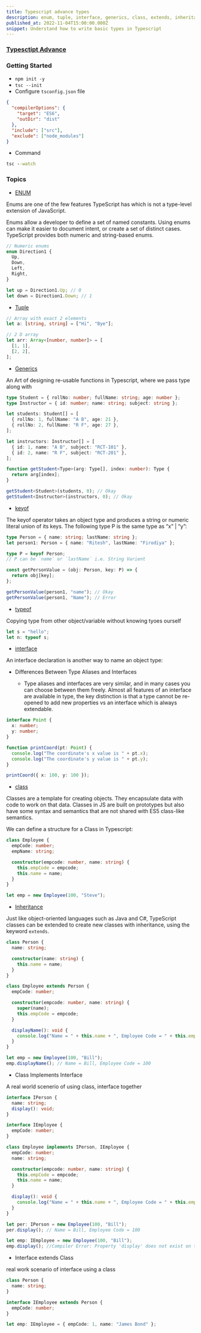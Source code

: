 ```yaml
---
title: Typescript advance types
description: enum, tuple, interface, generics, class, extends, inheritance
published_at: 2022-11-04T15:00:00.000Z
snippet: Understand how to write basic types in Typescript
---
```


### [Typesctipt Advance](https://www.canva.com/design/DAFRbdvZ-u0/OA0SUBxRnYXB2q83I2GtrQ/view?utm_content=DAFRbdvZ-u0&utm_campaign=designshare&utm_medium=link2&utm_source=sharebutton)

### Getting Started

- `npm init -y`
- `tsc --init`
- Configure `tsconfig.json` file

```json
{
  "compilerOptions": {
    "target": "ES6",
    "outDir": "dist"
  },
  "include": ["src"],
  "exclude": ["node_modules"]
}
```

- Command

```cmd
tsc --watch
```

### Topics

- [ENUM](https://www.typescriptlang.org/docs/handbook/enums.html)

Enums are one of the few features TypeScript has which is not a type-level extension of JavaScript.

Enums allow a developer to define a set of named constants. Using enums can make it easier to document intent, or create a set of distinct cases. TypeScript provides both numeric and string-based enums.

```ts
// Numeric enums
enum Direction1 {
  Up,
  Down,
  Left,
  Right,
}

let up = Direction1.Up; // 0
let down = Direction1.Down; // 1
```

- [Tuple](https://www.typescriptlang.org/docs/handbook/variable-declarations.html#tuple-destructuring)

```ts
// Array with exact 2 elements
let a: [string, string] = ["Hi", "Bye"];

// 2 D array
let arr: Array<[number, number]> = [
  [1, 1],
  [2, 2],
];
```

- [Generics](https://www.typescriptlang.org/docs/handbook/2/generics.html)

An Art of designing re-usable functions in Typescript, where we pass type along with

```ts
type Student = { rollNo: number; fullName: string; age: number };
type Instructor = { id: number; name: string; subject: string };

let students: Student[] = [
  { rollNo: 1, fullName: "A B", age: 21 },
  { rollNo: 2, fullName: "R F", age: 27 },
];

let instructors: Instructor[] = [
  { id: 1, name: "A B", subject: "RCT-101" },
  { id: 2, name: "R F", subject: "RCT-201" },
];

function getStudent<Type>(arg: Type[], index: number): Type {
  return arg[index];
}

getStudent<Student>(students, 0); // Okay
getStudent<Instructor>(instructors, 0); // Okay
```

- [keyof](https://www.typescriptlang.org/docs/handbook/2/keyof-types.html)

The keyof operator takes an object type and produces a string or numeric literal union of its keys. The following type P is the same type as “x” | “y”:

```ts
type Person = { name: string; lastName: string };
let person1: Person = { name: "Ritesh", lastName: "Firodiya" };

type P = keyof Person;
// P can be `name` or `lastName` i.e. String Varient

const getPersonValue = (obj: Person, key: P) => {
  return obj[key];
};

getPersonValue(person1, "name"); // Okay
getPersonValue(person1, "Name"); // Error
```

- [typeof](https://www.typescriptlang.org/docs/handbook/2/typeof-types.html)

Copying type from other object/variable without knowing tyoes ourself

```ts
let s = "hello";
let n: typeof s;
```

- [interface](https://www.typescriptlang.org/docs/handbook/2/everyday-types.html#interfaces)

An interface declaration is another way to name an object type:

- Differences Between Type Aliases and Interfaces

  - Type aliases and interfaces are very similar, and in many cases you can choose between them freely. Almost all features of an interface are available in type, the key distinction is that a type cannot be re-opened to add new properties vs an interface which is always extendable.

```ts
interface Point {
  x: number;
  y: number;
}

function printCoord(pt: Point) {
  console.log("The coordinate's x value is " + pt.x);
  console.log("The coordinate's y value is " + pt.y);
}

printCoord({ x: 100, y: 100 });
```

- [class]()

Classes are a template for creating objects. They encapsulate data with code to work on that data. Classes in JS are built on prototypes but also have some syntax and semantics that are not shared with ES5 class-like semantics.

We can define a structure for a Class in Typescript:

```ts
class Employee {
  empCode: number;
  empName: string;

  constructor(empcode: number, name: string) {
    this.empCode = empcode;
    this.name = name;
  }
}

let emp = new Employee(100, "Steve");
```

- [Inheritance](https://www.typescriptlang.org/docs/handbook/jsdoc-supported-types.html#extends)

Just like object-oriented languages such as Java and C#, TypeScript classes can be extended to create new classes with inheritance, using the keyword `extends`.

```ts
class Person {
  name: string;

  constructor(name: string) {
    this.name = name;
  }
}

class Employee extends Person {
  empCode: number;

  constructor(empcode: number, name: string) {
    super(name);
    this.empCode = empcode;
  }

  displayName(): void {
    console.log("Name = " + this.name + ", Employee Code = " + this.empCode);
  }
}

let emp = new Employee(100, "Bill");
emp.displayName(); // Name = Bill, Employee Code = 100
```

- Class Implements Interface

A real world scenerio of using class, interface together

```ts
interface IPerson {
  name: string;
  display(): void;
}

interface IEmployee {
  empCode: number;
}

class Employee implements IPerson, IEmployee {
  empCode: number;
  name: string;

  constructor(empcode: number, name: string) {
    this.empCode = empcode;
    this.name = name;
  }

  display(): void {
    console.log("Name = " + this.name + ", Employee Code = " + this.empCode);
  }
}

let per: IPerson = new Employee(100, "Bill");
per.display(); // Name = Bill, Employee Code = 100

let emp: IEmployee = new Employee(100, "Bill");
emp.display(); //Compiler Error: Property 'display' does not exist on type 'IEmployee'
```

- Interface extends Class

real work scenario of interface using a class

```ts
class Person {
  name: string;
}

interface IEmployee extends Person {
  empCode: number;
}

let emp: IEmployee = { empCode: 1, name: "James Bond" };
```
